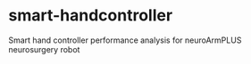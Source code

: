 # smart-handcontroller
Smart hand controller performance analysis for neuroArmPLUS neurosurgery robot
